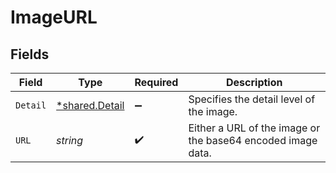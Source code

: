 # ImageURL


## Fields

| Field                                                       | Type                                                        | Required                                                    | Description                                                 |
| ----------------------------------------------------------- | ----------------------------------------------------------- | ----------------------------------------------------------- | ----------------------------------------------------------- |
| `Detail`                                                    | [*shared.Detail](../../../pkg/models/shared/detail.md)      | :heavy_minus_sign:                                          | Specifies the detail level of the image.                    |
| `URL`                                                       | *string*                                                    | :heavy_check_mark:                                          | Either a URL of the image or the base64 encoded image data. |